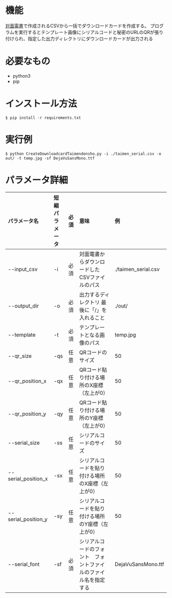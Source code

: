# 機能
[対面電書](https://taimen.jp)で作成されるCSVから一括でダウンロードカードを作成する。
プログラムを実行するとテンプレート画像にシリアルコードと秘密のURLのQRが張り付けられ、指定した出力ディレクトリにダウンロードカードが出力される

# 必要なもの
 * python3
 * pip

# インストール方法

```shell
$ pip install -r requirements.txt
```

# 実行例

```shell
$ python CreateDownloadcardTaimendensho.py -i ./taimen_serial.csv -o out/ -t temp.jpg -sf DejaVuSansMono.ttf
```

# パラメータ詳細

| パラメータ名 | 短縮パラメータ | 必須 | 意味 | 例 |
|:-----------|:-----------|:-----------|:-----------|:-----------|
|--input_csv |-i |必須 |対面電書からダウンロードしたCSVファイルのパス |./taimen_serial.csv |
|--output_dir |-o |必須 |出力するディレクトリ 最後に「/」を入れること| ./out/ |
|--template |-t |必須 |テンプレートとなる画像のパス |temp.jpg |
|--qr_size |-qs |任意 |QRコードのサイズ | 50 |
|--qr_position_x |-qx |任意 |QRコード貼り付ける場所のX座標（左上が0） |50 |
|--qr_position_y |-qy |任意 |QRコード貼り付ける場所のY座標（左上が0） | 50|
|--serial_size |-ss |任意 |シリアルコードのサイズ |50 |
|--serial_position_x |-sx |任意 |シリアルコードを貼り付ける場所のX座標（左上が0） |50 |
|--serial_position_y |-sy |任意 |シリアルコードを貼り付ける場所のY座標（左上が0） |50 |
|--serial_font |-sf |必須 |シリアルコードのフォント　フォントファイルのファイル名を指定する | DejaVuSansMono.ttf |
 
